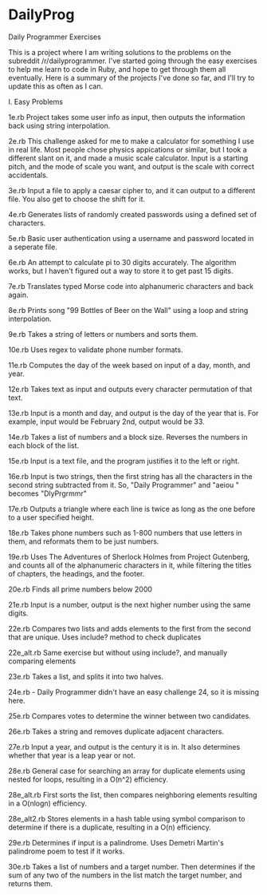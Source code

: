 DailyProg
======

Daily Programmer Exercises

This is a project where I am writing solutions to the problems on the subreddit /r/dailyprogrammer.
I've started going through the easy exercises to help me learn to code in Ruby, and hope to get
through them all eventually. Here is a summary of the projects I've done so far, and I'll try to update
this as often as I can.

I. Easy Problems

1e.rb
Project takes some user info as input, then outputs the information back
using string interpolation.

2e.rb
This challenge asked for me to make a calculator for something I use in real life.
Most people chose physics appications or similar, but I took a different slant on
it, and made a music scale calculator. Input is a starting pitch, and the mode of
scale you want, and output is the scale with correct accidentals.

3e.rb
Input a file to apply a caesar cipher to, and it can output to a different file.
You also get to choose the shift for it.

4e.rb
Generates lists of randomly created passwords using a defined set of characters.

5e.rb
Basic user authentication using a username and password located in a seperate file.

6e.rb
An attempt to calculate pi to 30 digits accurately. The algorithm works, but I haven't
figured out a way to store it to get past 15 digits.

7e.rb
Translates typed Morse code into alphanumeric characters and back again.

8e.rb
Prints song "99 Bottles of Beer on the Wall" using a loop and string interpolation.

9e.rb
Takes a string of letters or numbers and sorts them.

10e.rb
Uses regex to validate phone number formats.

11e.rb
Computes the day of the week based on input of a day, month, and year.

12e.rb
Takes text as input and outputs every character permutation of that text.

13e.rb
Input is a month and day, and output is the day of the year that is.
For example, input would be February 2nd, output would be 33.

14e.rb
Takes a list of numbers and a block size. Reverses the numbers in each
block of the list.

15e.rb
Input is a text file, and the program justifies it to the left or right.

16e.rb
Input is two strings, then the first string has all the characters in the
second string subtracted from it. So, "Daily Programmer" and "aeiou "
becomes "DlyPrgrmmr"

17e.rb
Outputs a triangle where each line is twice as long as the one before
to a user specified height.

18e.rb
Takes phone numbers such as 1-800 numbers that use letters in them, and
reformats them to be just numbers.

19e.rb
Uses The Adventures of Sherlock Holmes from Project Gutenberg, and counts
all of the alphanumeric characters in it, while filtering the titles of
chapters, the headings, and the footer.

20e.rb
Finds all prime numbers below 2000

21e.rb
Input is a number, output is the next higher number using the same digits.

22e.rb
Compares two lists and adds elements to the first from the second that are unique.
Uses include? method to check duplicates

22e_alt.rb
Same exercise but without using include?, and manually comparing elements

23e.rb
Takes a list, and splits it into two halves.

24e.rb - Daily Programmer didn't have an easy challenge 24, so it is missing here.

25e.rb
Compares votes to determine the winner between two candidates.

26e.rb
Takes a string and removes duplicate adjacent characters.

27e.rb
Input a year, and output is the century it is in. It also determines whether
that year is a leap year or not.

28e.rb
General case for searching an array for duplicate elements using nested
for loops, resulting in a O(n^2) efficiency.

28e_alt.rb
First sorts the list, then compares neighboring elements resulting in
a O(nlogn) efficiency.

28e_alt2.rb
Stores elements in a hash table using symbol comparison to determine if there
is a duplicate, resulting in a O(n) efficiency.

29e.rb
Determines if input is a palindrome. Uses Demetri Martin's palindrome poem to
test if it works.

30e.rb
Takes a list of numbers and a target number. Then determines if the sum of any
two of the numbers in the list match the target number, and returns them.

